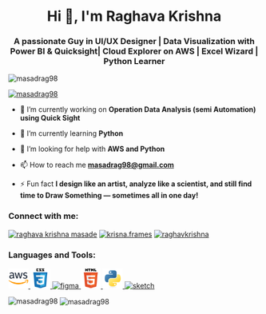 <h1 align="center">Hi 👋, I'm Raghava Krishna</h1>
<h3 align="center">A passionate Guy in UI/UX Designer | Data Visualization with Power BI & Quicksight| Cloud Explorer on AWS | Excel Wizard | Python Learner</h3>

<p align="left"> <img src="https://komarev.com/ghpvc/?username=masadrag98&label=Profile%20views&color=0e75b6&style=flat" alt="masadrag98" /> </p>

<p align="left"> <a href="https://github.com/ryo-ma/github-profile-trophy"><img src="https://github-profile-trophy.vercel.app/?username=masadrag98" alt="masadrag98" /></a> </p>

- 🔭 I’m currently working on **Operation Data Analysis (semi Automation) using Quick Sight**

- 🌱 I’m currently learning **Python**

- 🤝 I’m looking for help with **AWS and Python**

- 📫 How to reach me **masadrag98@gmail.com**

- ⚡ Fun fact **I design like an artist, analyze like a scientist, and still find time to Draw Something — sometimes all in one day!**

<h3 align="left">Connect with me:</h3>
<p align="left">
<a href="https://linkedin.com/in/raghava-krishna-masade-99934727b/" target="blank"><img align="center" src="https://raw.githubusercontent.com/rahuldkjain/github-profile-readme-generator/master/src/images/icons/Social/linked-in-alt.svg" alt="raghava krishna masade" height="30" width="40" /></a>
<a href="https://instagram.com/krisna.frames" target="blank"><img align="center" src="https://raw.githubusercontent.com/rahuldkjain/github-profile-readme-generator/master/src/images/icons/Social/instagram.svg" alt="krisna.frames" height="30" width="40" /></a>
<a href="https://www.behance.net/raghavkrishna" target="blank"><img align="center" src="https://raw.githubusercontent.com/rahuldkjain/github-profile-readme-generator/master/src/images/icons/Social/behance.svg" alt="raghavkrishna" height="30" width="40" /></a>
</p>

<h3 align="left">Languages and Tools:</h3>
<p align="left"> <a href="https://aws.amazon.com" target="_blank" rel="noreferrer"> <img src="https://raw.githubusercontent.com/devicons/devicon/master/icons/amazonwebservices/amazonwebservices-original-wordmark.svg" alt="aws" width="40" height="40"/> </a> <a href="https://www.w3schools.com/css/" target="_blank" rel="noreferrer"> <img src="https://raw.githubusercontent.com/devicons/devicon/master/icons/css3/css3-original-wordmark.svg" alt="css3" width="40" height="40"/> </a> <a href="https://www.figma.com/" target="_blank" rel="noreferrer"> <img src="https://www.vectorlogo.zone/logos/figma/figma-icon.svg" alt="figma" width="40" height="40"/> </a> <a href="https://www.w3.org/html/" target="_blank" rel="noreferrer"> <img src="https://raw.githubusercontent.com/devicons/devicon/master/icons/html5/html5-original-wordmark.svg" alt="html5" width="40" height="40"/> </a> <a href="https://www.python.org" target="_blank" rel="noreferrer"> <img src="https://raw.githubusercontent.com/devicons/devicon/master/icons/python/python-original.svg" alt="python" width="40" height="40"/> </a> <a href="https://www.sketch.com/" target="_blank" rel="noreferrer"> <img src="https://www.vectorlogo.zone/logos/sketchapp/sketchapp-icon.svg" alt="sketch" width="40" height="40"/> </a> </p>

<p><img align="left" src="https://github-readme-stats.vercel.app/api/top-langs?username=masadrag98&show_icons=true&locale=en&layout=compact" alt="masadrag98" /></p>

<p>&nbsp;<img align="center" src="https://github-readme-stats.vercel.app/api?username=masadrag98&show_icons=true&locale=en" alt="masadrag98" /></p>
